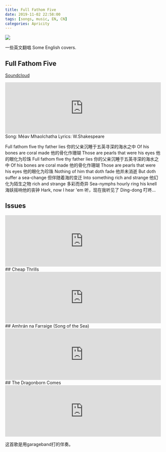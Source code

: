 ```yaml
---
title: Full Fathom Five
date: 2019-11-02 22:58:00
tags: [songs, music, EN, CN]
categories: Apricity
---
```


![](https://img.shields.io/badge/Lan-CN%2FEN-green)

一些英文翻唱 Some English covers.

<!--more-->

## Full Fathom Five

[Soundcloud](https://soundcloud.com/elisastayshere/full-fathom-five)

<iframe width="100%" height="166" scrolling="no" frameborder="no" allow="autoplay" src="https://w.soundcloud.com/player/?url=https%3A//api.soundcloud.com/tracks/706289107&color=%23344a60&auto_play=false&hide_related=false&show_comments=true&show_user=true&show_reposts=false&show_teaser=true"></iframe>
Song: Méav Mhaolchatha
Lyrics: W.Shakespeare

Full fathom five thy father lies
你的父亲沉睡于五英寻深的海水之中
Of his bones are coral made
他的骨化作珊瑚
Those are pearls that were his eyes
他的眼化为珍珠
Full fathom five thy father lies
你的父亲沉睡于五英寻深的海水之中
Of his bones are coral made
他的骨化作珊瑚
Those are pearls that were his eyes
他的眼化为珍珠
Nothing of him that doth fade
他并未消逝
But doth suffer a sea-change
但伴随着海的变迁
Into something rich and strange
他幻化为陌生之物
rich and strange
多彩而奇异
Sea-nymphs hourly ring his knell
海妖摇响他的丧钟
Hark, now I hear 'em
听，现在我听见了
Ding-dong
叮咚…

## Issues

<iframe width="100%" height="166" scrolling="no" frameborder="no" allow="autoplay" src="https://w.soundcloud.com/player/?url=https%3A//api.soundcloud.com/tracks/660665429&color=%23a4a4a4&auto_play=false&hide_related=false&show_comments=true&show_user=true&show_reposts=false&show_teaser=true"></iframe>
## Cheap Thrills

<iframe width="100%" height="166" scrolling="no" frameborder="no" allow="autoplay" src="https://w.soundcloud.com/player/?url=https%3A//api.soundcloud.com/tracks/660667082&color=%238ac6ce&auto_play=false&hide_related=false&show_comments=true&show_user=true&show_reposts=false&show_teaser=true"></iframe>
## Amhrán na Farraige (Song of the Sea)

<iframe width="100%" height="166" scrolling="no" frameborder="no" allow="autoplay" src="https://w.soundcloud.com/player/?url=https%3A//api.soundcloud.com/tracks/341466915&color=%23344960&auto_play=false&hide_related=false&show_comments=true&show_user=true&show_reposts=false&show_teaser=true"></iframe>
## The Dragonborn Comes

<iframe width="100%" height="166" scrolling="no" frameborder="no" allow="autoplay" src="https://w.soundcloud.com/player/?url=https%3A//api.soundcloud.com/tracks/660670535&color=%23a3abb2&auto_play=false&hide_related=false&show_comments=true&show_user=true&show_reposts=false&show_teaser=true"></iframe>

这首歌是用garageband打的伴奏。